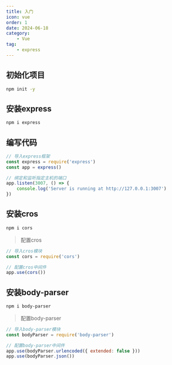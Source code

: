 ```yaml
---
title: 入门
icon: vue
order: 1
date: 2024-06-18
category:
    - Vue
tag:
    - express
---
```


## 初始化项目

```bash
npm init -y
```

## 安装express

```bash
npm i express
```

## 编写代码

```js
// 导入express框架
const express = require('express')
const app = express()

// 绑定和监听指定主机的端口
app.listen(3007, () => {
    console.log('Server is running at http://127.0.0.1:3007')
})
```

## 安装cros

```bash
npm i cors
```

>配置cros

```js
// 导入cros模块
const cors = require('cors')

// 配置cros中间件
app.use(cors())
```

## 安装body-parser

```bash
npm i body-parser
```

>配置body-parser

```js
// 导入body-parser模块
const bodyParser = require('body-parser')

// 配置body-parser中间件
app.use(bodyParser.urlencoded({ extended: false }))
app.use(bodyParser.json())
```
